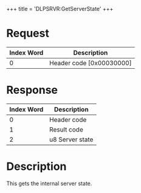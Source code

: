 +++
title = 'DLPSRVR:GetServerState'
+++

# Request

| Index Word | Description                |
|------------|----------------------------|
| 0          | Header code \[0x00030000\] |

# Response

| Index Word | Description     |
|------------|-----------------|
| 0          | Header code     |
| 1          | Result code     |
| 2          | u8 Server state |

# Description

This gets the internal server state.
